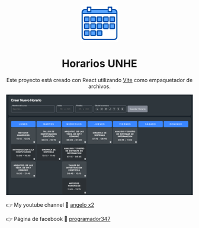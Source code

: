 <div align="center">
  <img src="./src/horario-readme.png" alt="Logo" title="Logo" width="100px">
</div>
<h1 align="center">
  Horarios UNHE
</h1>
<p align="center"> 
Este proyecto está creado con React utilizando <a href="https://vitejs.dev/">Vite</a> como empaquetador de archivos.
</p>
<p align="center">
  <a href="https://donvoid18.github.io/R-horarios/" target="_blank">
    <img src="./src/portada_readme.png" alt="Horarios UNHE" title="Horarios UNHE" />
  </a>
</p>
<p align="left">
    &#128073; My youtube channel &#127909;
    <a href="https://www.youtube.com/c/angelox2Patrick" target="_blank">angelo x2</a>
</p>
<p align="left">
    &#128073; Página de facebook &#128153;
    <a href="https://www.facebook.com/Programador347-101320832263307" target="_blank">programador347</a>
</p>
